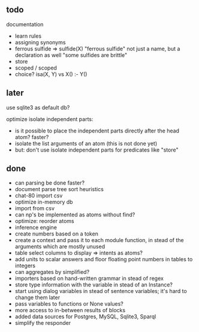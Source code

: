 ## todo

documentation

* learn rules
* assigning synonyms
* ferrous sulfide => sulfide(X) "ferrous sulfide" not just a name, but a declaration as well "some sulfides are brittle"
* store
* scoped / scoped
* choice? isa(X, Y) vs X() :- Y()

## later

use sqlite3 as default db?

optimize isolate independent parts:

* is it possible to place the independent parts directly after the head atom? faster?
* isolate the list arguments of an atom (this is not done yet)
* but: don't use isolate independent parts for predicates like "store"

## done

* can parsing be done faster?
* document parse tree sort heuristics
* chat-80 import csv
* optimize in-memory db
* import from csv
* can np's be implemented as atoms without find?
* optimize: reorder atoms
* inference engine
* create numbers based on a token
* create a context and pass it to each module function, in stead of the arguments which are mostly unused
* table select columns to display => intents as atoms?
* add units to scalar answers and floor floating point numbers in tables to integers
* can aggregates by simplified?
* importers based on hand-written grammar in stead of regex
* store type information with the variable in stead of an Instance?
* start using dialog variables in stead of sentence variables; it's hard to change them later
* pass variables to functions or None values?
* more access to in-between results of blocks
* added data sources for Postgres, MySQL, Sqlite3, Sparql
* simplify the responder

